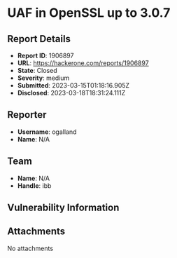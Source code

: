 # UAF in OpenSSL up to 3.0.7

## Report Details
- **Report ID**: 1906897
- **URL**: https://hackerone.com/reports/1906897
- **State**: Closed
- **Severity**: medium
- **Submitted**: 2023-03-15T01:18:16.905Z
- **Disclosed**: 2023-03-18T18:31:24.111Z

## Reporter
- **Username**: ogalland
- **Name**: N/A

## Team
- **Name**: N/A
- **Handle**: ibb

## Vulnerability Information


## Attachments
No attachments
